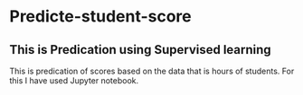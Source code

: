 # Predicte-student-score

## This is Predication using Supervised learning

This is predication of scores based on the data that is hours of students.
For this I have used Jupyter notebook.
